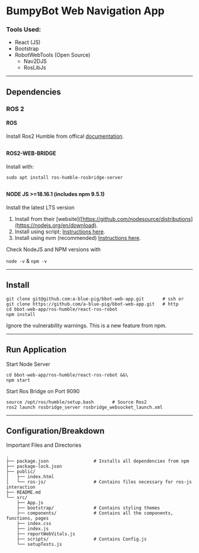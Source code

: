 # BumpyBot Web Navigation App

### Tools Used:
* React (JS)
* Bootstrap
* RobotWebTools (Open Source)
    * Nav2DJS
    * RosLibJs

---
## Dependencies
### ROS 2

#### ROS
Install Ros2 Humble from offical [documentation](https://docs.ros.org/en/humble/index.html).
##
#### ROS2-WEB-BRIDGE
Install with:
```
sudo apt install ros-humble-rosbridge-server
```
##
#### NODE JS >=18.16.1 (includes npm 9.5.1)
Install the latest LTS version
1. Install from their [website]([https://github.com/nodesource/distributions](https://nodejs.org/en/download).
2. Install using script; [Instructions here](https://github.com/nodesource/distributions).
3. Install using nvm (recommended) [Instructions here](https://github.com/nvm-sh/nvm#install--update-script).

Check NodeJS and NPM versions with

`node -v`  &  `npm -v`


---
## Install
```
git clone git@github.com:a-blue-pig/bbot-web-app.git       # ssh or
git clone https://github.com/a-blue-pig/bbot-web-app.git   # http
cd bbot-web-app/ros-humble/react-ros-robot
npm install
```
Ignore the vulnerability warnings. This is a new feature from npm.


---
## Run Application
Start Node Server
```
cd bbot-web-app/ros-humble/react-ros-robot &&\
npm start
```
Start Ros Bridge on Port 9090
```
source /opt/ros/humble/setup.bash       # Source Ros2
ros2 launch rosbridge_server rosbridge_websocket_launch.xml
```


---
## Configuration/Breakdown
Important Files and Directories
```
.
├── package.json                 # Installs all dependencies from npm
├── package-lock.json
├── public/
│   ├── index.html
│   └── ros-js/                  # Contains files necessary for ros-js interaction
├── README.md
└── src/
    ├── App.js
    ├── bootstrap/               # Contains styling themes
    ├── components/              # Contains all the components, functions, pages
    ├── index.css
    ├── index.js
    ├── reportWebVitals.js
    ├── scripts/                 # Contains Config.js
    └── setupTests.js
```
